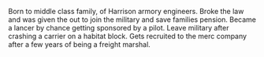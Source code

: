 Born to middle class family, of Harrison armory engineers. Broke the law and was given the out to join the military and save families pension. Became a lancer by chance getting sponsored by a pilot. Leave military after crashing a carrier on a habitat block. Gets recruited to the merc company after a few years of being a freight marshal.